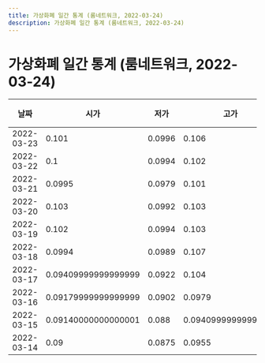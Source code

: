```yaml
---
title: 가상화폐 일간 통계 (룸네트워크, 2022-03-24)
description: 가상화폐 일간 통계 (룸네트워크, 2022-03-24)
---
```



가상화폐 일간 통계 (룸네트워크, 2022-03-24)
===

|날짜|시가|저가|고가|종가|비고|
|--|--|--|--|--|--|
|2022-03-23|0.101|0.0996|0.106|0.104|    |
|2022-03-22|0.1|0.0994|0.102|0.101|    |
|2022-03-21|0.0995|0.0979|0.101|0.0999|    |
|2022-03-20|0.103|0.0992|0.103|0.0995|    |
|2022-03-19|0.102|0.0994|0.103|0.102|    |
|2022-03-18|0.0994|0.0989|0.107|0.102|    |
|2022-03-17|0.09409999999999999|0.0922|0.104|0.0994|    |
|2022-03-16|0.09179999999999999|0.0902|0.0979|0.09390000000000001|    |
|2022-03-15|0.09140000000000001|0.088|0.09409999999999999|0.0916|    |
|2022-03-14|0.09|0.0875|0.0955|0.09140000000000001|    |
